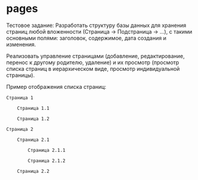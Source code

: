 pages
=====

Тестовое задание: 
Разработать структуру базы данных для хранения страниц любой вложенности (Страница → Подстраница → ...), с такими основными полями: заголовок, содержимое, дата создания и изменения.

Реализовать управление страницами (добавление, редактирование, перенос к другому родителю, удаление) и их просмотр (просмотр списка страниц в иерархическом виде, просмотр индивидуальной страницы).

Пример отображения списка страниц:

    Страница 1

        Страница 1.1
   
        Страница 1.2

    Страница 2

        Страница 2.1
   
            Страница 2.1.1
      
            Страница 2.1.2

        Страница 2.2
